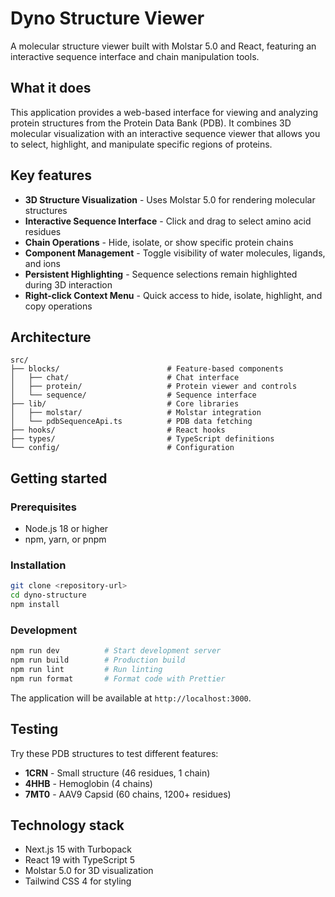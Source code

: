 # Dyno Structure Viewer

A molecular structure viewer built with Molstar 5.0 and React, featuring an interactive sequence interface and chain manipulation tools.

## What it does

This application provides a web-based interface for viewing and analyzing protein structures from the Protein Data Bank (PDB). It combines 3D molecular visualization with an interactive sequence viewer that allows you to select, highlight, and manipulate specific regions of proteins.

## Key features

- **3D Structure Visualization** - Uses Molstar 5.0 for rendering molecular structures
- **Interactive Sequence Interface** - Click and drag to select amino acid residues
- **Chain Operations** - Hide, isolate, or show specific protein chains
- **Component Management** - Toggle visibility of water molecules, ligands, and ions
- **Persistent Highlighting** - Sequence selections remain highlighted during 3D interaction
- **Right-click Context Menu** - Quick access to hide, isolate, highlight, and copy operations

## Architecture

```
src/
├── blocks/                        # Feature-based components
│   ├── chat/                      # Chat interface
│   ├── protein/                   # Protein viewer and controls
│   └── sequence/                  # Sequence interface
├── lib/                           # Core libraries
│   ├── molstar/                   # Molstar integration
│   └── pdbSequenceApi.ts          # PDB data fetching
├── hooks/                         # React hooks
├── types/                         # TypeScript definitions
└── config/                        # Configuration
```

## Getting started

### Prerequisites
- Node.js 18 or higher
- npm, yarn, or pnpm

### Installation
```bash
git clone <repository-url>
cd dyno-structure
npm install
```

### Development
```bash
npm run dev          # Start development server
npm run build        # Production build
npm run lint         # Run linting
npm run format       # Format code with Prettier
```

The application will be available at `http://localhost:3000`.

## Testing

Try these PDB structures to test different features:
- **1CRN** - Small structure (46 residues, 1 chain)
- **4HHB** - Hemoglobin (4 chains) 
- **7MT0** - AAV9 Capsid (60 chains, 1200+ residues)

## Technology stack

- Next.js 15 with Turbopack
- React 19 with TypeScript 5
- Molstar 5.0 for 3D visualization
- Tailwind CSS 4 for styling
